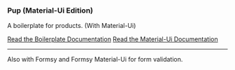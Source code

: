 ### Pup (Material-Ui Edition)
A boilerplate for products. (With Material-Ui)

[Read the Boilerplate Documentation](http://cleverbeagle.com/pup)
[Read the Material-Ui Documentation](http://www.material-ui.com)

---
Also with Formsy and Formsy Material-Ui for form validation.